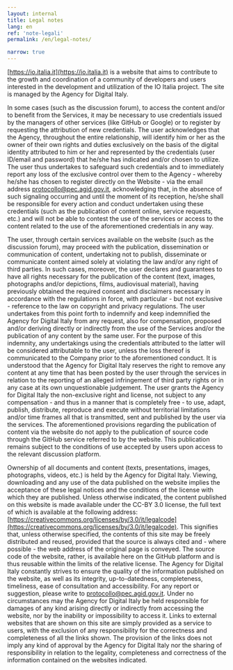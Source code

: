 ```yaml
---
layout: internal
title: Legal notes
lang: en
ref: 'note-legali'
permalink: /en/legal-notes/

narrow: true
---
```


[https://io.italia.it](https://io.italia.it) is a website that aims to contribute to the growth and coordination of a community of developers and users interested in the development and utilization of the IO Italia project. The site is managed by the Agency for Digital Italy.

In some cases (such as the discussion forum), to access the content and/or to benefit from the Services, it may be necessary to use credentials issued by the managers of other services (like GitHub or Google) or to register by requesting the attribution of new credentials. The user acknowledges that the Agency, throughout the entire relationship, will identify him or her as the owner of their own rights and duties exclusively on the basis of the digital identity attributed to him or her and represented by the credentials (user ID/email and password) that he/she has indicated and/or chosen to utilize. The user thus undertakes to safeguard such credentials and to immediately report any loss of the exclusive control over them to the Agency - whereby he/she has chosen to register directly on the Website - via the email address [protocollo@pec.agid.gov.it](mailto:protocollo@pec.agid.gov.it), acknowledging that, in the absence of such signaling occurring and until the moment of its reception, he/she shall be responsible for every action and conduct undertaken using these credentials (such as the publication of content online, service requests, etc.) and will not be able to contest the use of the services or access to the content related to the use of the aforementioned credentials in any way.

The user, through certain services available on the website (such as the discussion forum), may proceed with the publication, dissemination or communication of content, undertaking not to publish, disseminate or communicate content aimed solely at violating the law and/or any right of third parties. In such cases, moreover, the user declares and guarantees to have all rights necessary for the publication of the content (text, images, photographs and/or depictions, films, audiovisual material), having previously obtained the required consent and disclaimers necessary in accordance with the regulations in force, with particular - but not exclusive - reference to the law on copyright and privacy regulations. The user undertakes from this point forth to indemnify and keep indemnified the Agency for Digital Italy from any request, also for compensation, proposed and/or deriving directly or indirectly from the use of the Services and/or the publication of any content by the same user. For the purpose of this indemnity, any undertakings using the credentials attributed to the latter will be considered attributable to the user, unless the loss thereof is communicated to the Company prior to the aforementioned conduct. It is understood that the Agency for Digital Italy reserves the right to remove any content at any time that has been posted by the user through the services in relation to the reporting of an alleged infringement of third party rights or in any case at its own unquestionable judgement. The user grants the Agency for Digital Italy the non-exclusive right and license, not subject to any compensation - and thus in a manner that is completely free - to use, adapt, publish, distribute, reproduce and execute without territorial limitations and/or time frames all that is transmitted, sent and published by the user via the services. The aforementioned provisions regarding the publication of content via the website do not apply to the publication of source code through the GitHub service referred to by the website. This publication remains subject to the conditions of use accepted by users upon access to the relevant discussion platform.

Ownership of all documents and content (texts, presentations, images, photographs, videos, etc.) is held by the Agency for Digital Italy. Viewing, downloading and any use of the data published on the website implies the acceptance of these legal notices and the conditions of the license with which they are published. Unless otherwise indicated, the content published on this website is made available under the CC-BY 3.0 license, the full text of which is available at the following address: [https://creativecommons.org/licenses/by/3.0/it/legalcode](https://creativecommons.org/licenses/by/3.0/it/legalcode). This signifies that, unless otherwise specified, the contents of this site may be freely distributed and reused, provided that the source is always cited and - where possible - the web address of the original page is conveyed. The source code of the website, rather, is available here on the GitHub platform and is thus reusable within the limits of the relative license. The Agency for Digital Italy constantly strives to ensure the quality of the information published on the website, as well as its integrity, up-to-datedness, completeness, timeliness, ease of consultation and accessibility. For any report or suggestion, please write to protocollo@pec.agid.gov.it. Under no circumstances may the Agency for Digital Italy be held responsible for damages of any kind arising directly or indirectly from accessing the website, nor by the inability or impossibility to access it. Links to external websites that are shown on this site are simply provided as a service to users, with the exclusion of any responsibility for the correctness and completeness of all the links shown. The provision of the links does not imply any kind of approval by the Agency for Digital Italy nor the sharing of responsibility in relation to the legality, completeness and correctness of the information contained on the websites indicated.
